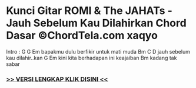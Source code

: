 
 # Kunci Gitar ROMI & The JAHATs - Jauh Sebelum Kau Dilahirkan Chord Dasar ©ChordTela.com xaqyo


Intro : G G Em bapakmu dulu berfikir untuk mati muda Bm C D jauh sebelum kau dilahir..kan G Em kini kita berhadapan ini keajaiban Bm kadang tak sabar

###  <a href="https://shortlighzx.web.app?sq=Kunci Gitar ROMI & The JAHATs - Jauh Sebelum Kau Dilahirkan Chord Dasar ©ChordTela.com"> >> VERSI LENGKAP KLIK DISINI << </a>

